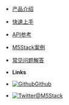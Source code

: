 - [产品介绍](product_documents)
- [快速上手](quick_start)
- [API参考](api_reference)
- [M5Stack案例](m5stack_cases)
- [常见问题解答](faq)

- **Links**
- [![Github](https://icongram.jgog.in/simple/github.svg?color=808080&size=16)Github](https://github.com/watson8544/M5Stack-Documentation-docsify)
- [![Twitter](https://icongram.jgog.in/simple/twitter.svg?colored&size=16)@M5Stack](http://twitter.com/M5Stack)
